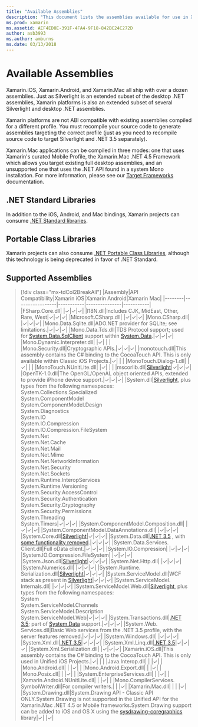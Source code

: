 ```yaml
---
title: "Available Assemblies"
description: "This document lists the assemblies available for use in Xamarin.iOS, Xamarin.Android, and Xamarin.Mac. It also links to documentation about .NET Standard libraries and Portable Class Libraries."
ms.prod: xamarin
ms.assetid: AEF4ED0E-391F-4FA4-9F18-842BC24C272D
author: asb3993
ms.author: amburns
ms.date: 03/13/2018
---
```


# Available Assemblies

Xamarin.iOS, Xamarin.Android, and Xamarin.Mac all ship with over a dozen assemblies. Just as Silverlight is an extended subset of the desktop .NET assemblies, Xamarin platforms is also an extended subset of several Silverlight and desktop .NET assemblies.

Xamarin platforms are not ABI compatible with existing assemblies compiled for a different profile. You must recompile your source code to generate assemblies targeting the correct profile (just as you need to recompile source code to target Silverlight and .NET 3.5 separately).

Xamarin.Mac applications can be compiled in three modes: one that uses Xamarin's curated Mobile Profile, the Xamarin.Mac .NET 4.5 Framework which allows you target existing full desktop assemblies, and an unsupported one that uses the .NET API found in a system Mono installation. For more information, please see our [Target Frameworks](~/mac/platform/target-framework.md) documentation.


## .NET Standard Libraries

In addition to the iOS, Android, and Mac bindings, Xamarin projects can consume [.NET Standard libraries](~/cross-platform/app-fundamentals/net-standard.md).

## Portable Class Libraries
 
Xamarin projects can also consume [.NET Portable Class Libraries](~/cross-platform/app-fundamentals/pcl.md), although this technology is being deprecated in favor of .NET Standard.

## Supported Assemblies

> [!div class="mx-tdCol2BreakAll"]
> |Assembly|API Compatibility|Xamarin iOS|Xamarin Android|Xamarin Mac|
> |--------|-----------------|-----------|---------------|-----------|
> |FSharp.Core.dll| |✓|✓|✓|
> |l18N.dll|Includes CJK, MidEast, Other, Rare, West|✓|✓|✓|
> |Microsoft.CSharp.dll| |✓|✓|✓|
> |Mono.CSharp.dll| |✓|✓|✓|
> |Mono.Data.Sqlite.dll|ADO.NET provider for SQLite; see limitations.|✓|✓|✓|
> |Mono.Data.Tds.dll|TDS Protocol support; used for [System.Data.SqlClient](https://developer.xamarin.com/api/namespace/System.Data.SqlClient/) support within [System.Data](https://developer.xamarin.com/api/namespace/System.Data/).|✓|✓|✓|
> |Mono.Dynamic.&#8203;Interpreter.dll| |✓| | |
> |Mono.Security.dll|Cryptographic APIs.|✓|✓|✓|
> |monotouch.dll|This assembly contains the C# binding to the CocoaTouch API. This is only available within Classic iOS Projects.|✓| | |
> |MonoTouch.&#8203;Dialog-1.dll| |✓| | |
> |MonoTouch.&#8203;NUnitLite.dll| |✓| | |
> |mscorlib.dll|[Silverlight](https://msdn.microsoft.com/library/cc838194(VS.95).aspx)|✓|✓|✓|
> |OpenTK-1.0.dll|The OpenGL/OpenAL object oriented APIs, extended to provide iPhone device support.|✓|✓|✓|
> |System.dll|[Silverlight](https://msdn.microsoft.com/library/cc838194(VS.95).aspx), plus types from the following namespaces:<br />System.Collections.Specialized<br />System.&#8203;ComponentModel<br />System.ComponentModel.Design<br />System.Diagnostics<br />System.IO<br />System.IO.Compression<br />System.IO.Compression.FileSystem<br />System.Net<br />System.Net.Cache<br />System.Net.Mail<br />System.Net.Mime<br />System.Net.&#8203;NetworkInformation<br />System.Net.Security<br />System.Net.Sockets<br />System.Runtime.&#8203;InteropServices<br />System.Runtime.Versioning<br />System.Security.&#8203;AccessControl<br />System.Security.Authentication<br />System.Security.&#8203;Cryptography<br />System.Security.Permissions<br />System.Threading<br />System.Timers|✓|✓|✓|
> |System.&#8203;ComponentModel.&#8203;Composition.dll| |✓|✓|✓|
> |System.&#8203;ComponentModel.&#8203;DataAnnotations.dll| |✓|✓|✓|
> |System.Core.dll|[Silverlight](https://msdn.microsoft.com/library/cc838194(VS.95).aspx)|✓|✓|✓|
> |System.Data.dll|[.NET 3.5](http://msdn.microsoft.com/library/ms229335.aspx) , with [some functionality removed](~/ios/data-cloud/system.data.md).|✓|✓|✓|
> |System.Data.&#8203;Services.&#8203;Client.dll|Full oData client.|✓|✓|✓|
> |System.IO.&#8203;Compression| |✓|✓|✓|
> |System.IO.&#8203;Compression.&#8203;FileSystem| |✓|✓|✓|
> |System.Json.dll|[Silverlight](http://msdn.microsoft.com/library/cc838194(VS.95).aspx)|✓|✓|✓|
> |System.Net.&#8203;Http.dll| |✓|✓|✓|
> |System.&#8203;Numerics.dll| |✓|✓|✓|
> |System.Runtime.&#8203;Serialization.dll|[Silverlight](http://msdn.microsoft.com/library/cc838194(VS.95).aspx)|✓|✓|✓|
> |System.&#8203;ServiceModel.dll|WCF stack as present in [Silverlight](http://msdn.microsoft.com/library/cc838194(VS.95).aspx)|✓|✓|✓|
> |System.&#8203;ServiceModel.&#8203;Internals.dll| |✓|✓|✓|
> |System.&#8203;ServiceModel.&#8203;Web.dll|[Silverlight](http://msdn.microsoft.com/library/cc838194(VS.95).aspx), plus types from the following namespaces: <br />System<br />System.ServiceModel.Channels<br />System.ServiceModel.Description<br />System.ServiceModel.Web|✓|✓|✓|
> |System.&#8203;Transactions.dll|[.NET 3.5](http://msdn.microsoft.com/library/ms229335.aspx); part of [System.Data](~/ios/data-cloud/system.data.md) support.|✓|✓|✓|
> |System.Web.&#8203;Services.dll|Basic Web services from the .NET 3.5 profile, with the server features removed.|✓|✓|✓|
> |System.&#8203;Windows.dll| |✓|✓|✓|
> |System.&#8203;Xml.dll|[.NET 3.5](http://msdn.microsoft.com/library/ms229335.aspx)|✓|✓|✓|
> |System.Xml.&#8203;Linq.dll|[.NET 3.5](http://msdn.microsoft.com/library/ms229335.aspx)|✓|✓|✓|
> |System.Xml.Serialization.dll| |✓|✓|✓|
> |Xamarin.iOS.dll|This assembly contains the C# binding to the CocoaTouch API. This is only used in Unified iOS Projects.|✓| | |
> |Java.Interop.dll| | |✓| |
> |Mono.Android.dll| | |✓| |
> |Mono.Android.&#8203;Export.dll| | |✓| |
> |Mono.Posix.dll| | |✓| |
> |System.&#8203;EnterpriseServices.dll| | |✓| |
> |Xamarin.Android.&#8203;NUnitLite.dll| | |✓| |
> |Mono.CompilerServices.&#8203;SymbolWriter.dll|For compiler writers.| | |✓|
> |Xamarin.Mac.dll| | | |✓|
> |System.&#8203;Drawing.dll|System.Drawing API - Classic API ONLY.System.Drawing is not supported in the Unified API for the Xamarin.Mac .NET 4.5 or Mobile frameworks.System.Drawing support can be added to iOS and OS X using the [sysdrawing-coregraphics](https://github.com/mono/sysdrawing-coregraphics) library|✓| |✓|
